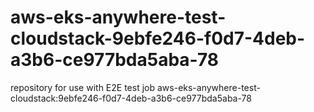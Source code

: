 # aws-eks-anywhere-test-cloudstack-9ebfe246-f0d7-4deb-a3b6-ce977bda5aba-78
repository for use with E2E test job aws-eks-anywhere-test-cloudstack:9ebfe246-f0d7-4deb-a3b6-ce977bda5aba-78
